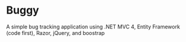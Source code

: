 Buggy
=====

A simple bug tracking application using .NET MVC 4, Entity Framework (code first), Razor, jQuery, and boostrap
